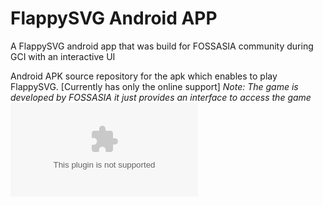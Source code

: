 # FlappySVG Android APP
A FlappySVG android app that was build for FOSSASIA community during GCI with an interactive UI

Android APK source repository for the apk which enables to play FlappySVG. [Currently has only the online support]
_Note: The game is developed by FOSSASIA it just provides an interface to access the game_
![Download the apk](https://github.com/Abhi2424shek/FlappySVG-backend/raw/master/FlappySVG.apk)
